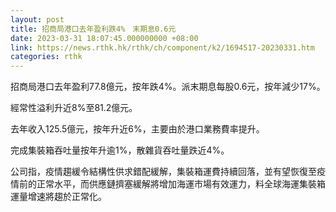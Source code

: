 ```yaml
---
layout: post
title: 招商局港口去年盈利跌4%　末期息0.6元
date: 2023-03-31 18:07:45.000000000 +08:00
link: https://news.rthk.hk/rthk/ch/component/k2/1694517-20230331.htm
categories: rthk
---
```


招商局港口去年盈利77.8億元，按年跌4%。派末期息每股0.6元，按年減少17%。

經常性溢利升近8%至81.2億元。

去年收入125.5億元，按年升近6%，主要由於港口業務費率提升。

完成集裝箱吞吐量按年升逾1%，散雜貨吞吐量跌近4%。

公司指，疫情趨緩令結構性供求錯配緩解，集裝箱運費持續回落，並有望恢復至疫情前的正常水平，而供應鏈擠塞緩解將增加海運市場有效運力，料全球海運集裝箱運量增速將趨於正常化。
